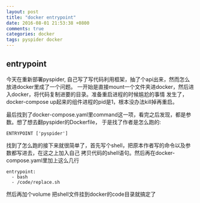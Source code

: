 ```yaml
---
layout: post
title: "docker entrypoint"
date: 2016-08-01 21:53:38 +0800
comments: true
categories: docker
tags: pyspider docker
---
```

## entrypoint
今天在重新部署pyspider, 自己写了写代码利用框架，抽了个api出来，然而怎么放进docker里成了一个问题。
一开始是直接mount一个文件夹进docker，然后进入docker，将代码复制进要的目录。准备重启进程的时候尴尬的事情
发生了，docker-compose up起来的组件进程的pid是1，根本没办法kill掉再重启。

最后找到了docker-compose.yaml里command这一项，看完之后发现，都是参数。想了想去翻pyspider的Dockerfile，
于是找了作者是怎么跑的:

    ENTRYPOINT ['pyspider']

找到了怎么跑的接下来就很简单了，首先写个shell，把原本作者写的命令以及参数都写进去，在这之上加入自己
拷贝代码的shell语句。然后再在docker-compose.yaml里加上这么几行

    entrypoint:
      - bash
      - /code/replace.sh


然后再加个volume 把shell文件挂到docker的code目录就搞定了

